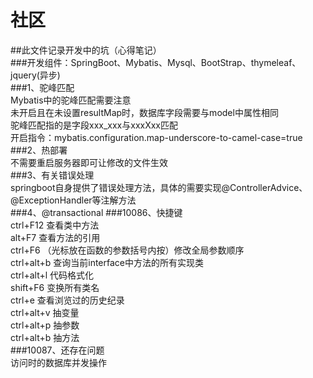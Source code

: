 # 社区

##此文件记录开发中的坑（心得笔记） <br>
###开发组件：SpringBoot、Mybatis、Mysql、BootStrap、thymeleaf、jquery(异步) <br>
###1、驼峰匹配 <br>
Mybatis中的驼峰匹配需要注意 <br>
未开启且在未设置resultMap时，数据库字段需要与model中属性相同 <br>
驼峰匹配指的是字段xxx_xxx与xxxXxx匹配 <br>
开启指令：mybatis.configuration.map-underscore-to-camel-case=true
###2、热部署 <br>
不需要重启服务器即可让修改的文件生效 <br>
###3、有关错误处理 <br>
springboot自身提供了错误处理方法，具体的需要实现@ControllerAdvice、@ExceptionHandler等注解方法<br>
###4、@transactional
###10086、快捷键 <br>
ctrl+F12 查看类中方法 <br>
alt+F7 查看方法的引用 <br>
ctrl+F6 （光标放在函数的参数括号内按）修改全局参数顺序 <br>
ctrl+alt+b 查询当前interface中方法的所有实现类 <br>
ctrl+alt+l 代码格式化 <br>
shift+F6 变换所有类名 <br>
ctrl+e 查看浏览过的历史纪录 <br>
ctrl+alt+v 抽变量 <br>
ctrl+alt+p 抽参数 <br>
ctrl+alt+b 抽方法 <br>
###10087、还存在问题 <br>
访问时的数据库并发操作<br>